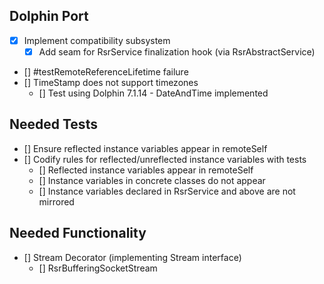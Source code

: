 ## Dolphin Port

- [x] Implement compatibility subsystem
    - [x] Add seam for RsrService finalization hook (via RsrAbstractService)
- [] #testRemoteReferenceLifetime failure
- [] TimeStamp does not support timezones
    - [] Test using Dolphin 7.1.14 - DateAndTime implemented

## Needed Tests

- [] Ensure reflected instance variables appear in remoteSelf
- [] Codify rules for reflected/unreflected instance variables with tests
    - [] Reflected instance variables appear in remoteSelf
    - [] Instance variables in concrete classes do not appear
    - [] Instance variables declared in RsrService and above are not mirrored

## Needed Functionality

- [] Stream Decorator (implementing Stream interface)
    - [] RsrBufferingSocketStream
